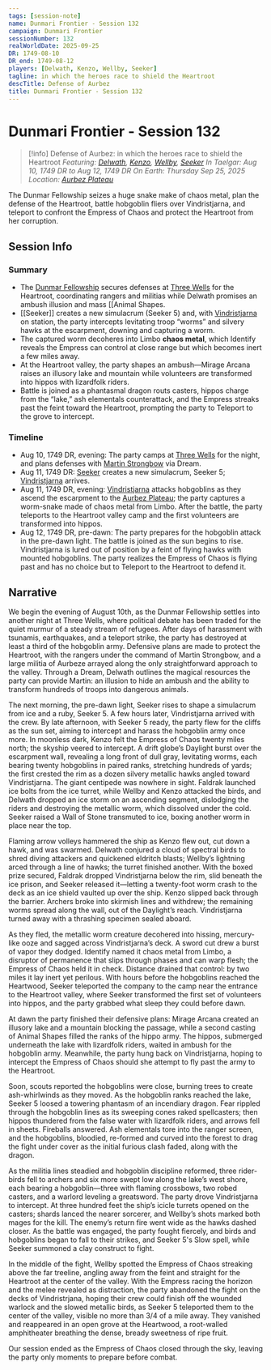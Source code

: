 ```yaml
---
tags: [session-note]
name: Dunmari Frontier - Session 132
campaign: Dunmari Frontier
sessionNumber: 132
realWorldDate: 2025-09-25
DR: 1749-08-10
DR_end: 1749-08-12
players: [Delwath, Kenzo, Wellby, Seeker]
tagline: in which the heroes race to shield the Heartroot
descTitle: Defense of Aurbez
title: Dunmari Frontier - Session 132
---
```

# Dunmari Frontier - Session 132

>[!info] Defense of Aurbez: in which the heroes race to shield the Heartroot
> *Featuring: [Delwath](<../../../people/pcs/dunmar-fellowship/delwath.md>), [Kenzo](<../../../people/pcs/dunmar-fellowship/kenzo.md>), [Wellby](<../../../people/pcs/dunmar-fellowship/wellby.md>), [Seeker](<../../../people/pcs/dunmar-fellowship/seeker.md>)*
> *In Taelgar: Aug 10, 1749 DR to Aug 12, 1749 DR*
> *On Earth: Thursday Sep 25, 2025*
> *Location: [Aurbez Plateau](<../../../gazetteer/upper-istaros/aurbez-plateau.md>)*

The Dunmar Fellowship seizes a huge snake make of chaos metal, plan the defense of the Heartroot, battle hobgoblin fliers over Vindristjarna, and teleport to confront the Empress of Chaos and protect the Heartroot from her corruption.

## Session Info

### Summary

- The [Dunmar Fellowship](<../../../people/pcs/dunmar-fellowship/dunmar-fellowship.md>) secures defenses at [Three Wells](<../../../gazetteer/upper-istaros/refounded-alliance-of-aurbez/three-wells.md>) for the Heartroot, coordinating rangers and militias while Delwath promises an ambush illusion and mass [[Animal Shapes.
- [[Seeker]] creates a new simulacrum (Seeker 5) and, with [Vindristjarna](<../../../things/ships/vindristjarna.md>) on station, the party intercepts levitating troop “worms” and silvery hawks at the escarpment, downing and capturing a worm.
- The captured worm decoheres into Limbo **chaos metal**, which Identify reveals the Empress can control at close range but which becomes inert a few miles away.
- At the Heartroot valley, the party shapes an ambush—Mirage Arcana raises an illusory lake and mountain while volunteers are transformed into hippos with lizardfolk riders.
- Battle is joined as a phantasmal dragon routs casters, hippos charge from the “lake,” ash elementals counterattack, and the Empress streaks past the feint toward the Heartroot, prompting the party to Teleport to the grove to intercept.

### Timeline

- Aug 10, 1749 DR, evening: The party camps at [Three Wells](<../../../gazetteer/upper-istaros/refounded-alliance-of-aurbez/three-wells.md>) for the night, and plans defenses with [Martin Strongbow](<../../../people/aurbeze/martin-strongbow.md>) via Dream. 
- Aug 11, 1749 DR: [Seeker](<../../../people/pcs/dunmar-fellowship/seeker.md>) creates a new simulacrum, Seeker 5; [Vindristjarna](<../../../things/ships/vindristjarna.md>) arrives. 
- Aug 11, 1749 DR, evening: [Vindristjarna](<../../../things/ships/vindristjarna.md>) attacks hobgoblins as they ascend the escarpment to the [Aurbez Plateau](<../../../gazetteer/upper-istaros/aurbez-plateau.md>); the party captures a worm-snake made of chaos metal from Limbo. After the battle, the party teleports to the Heartroot valley camp and the first volunteers are transformed into hippos. 
- Aug 12, 1749 DR, pre-dawn: The party prepares for the hobgoblin attack in the pre-dawn light. The battle is joined as the sun begins to rise. Vindristjarna is lured out of position by a feint of flying hawks with mounted hobgoblins. The party realizes the Empress of Chaos is flying past and has no choice but to Teleport to the Heartroot to defend it. 
## Narrative

We begin the evening of August 10th, as the Dunmar Fellowship settles into another night at Three Wells, where political debate has been traded for the quiet murmur of a steady stream of refugees. After days of harassment with tsunamis, earthquakes, and a teleport strike, the party has destroyed at least a third of the hobgoblin army. Defensive plans are made to protect the Heartroot, with the rangers under the command of Martin Strongbow, and a large militia of Aurbeze arrayed along the only straightforward approach to the valley. Through a Dream, Delwath outlines the magical resources the party can provide Martin: an illusion to hide an ambush and the ability to transform hundreds of troops into dangerous animals. 

The next morning, the pre-dawn light, Seeker rises to shape a simulacrum from ice and a ruby, Seeker 5. A few hours later, Vindristjarna arrived with the crew. By late afternoon, with Seeker 5 ready, the party flew for the cliffs as the sun set, aiming to intercept and harass the hobgoblin army once more. In moonless dark, Kenzo felt the Empress of Chaos twenty miles north; the skyship veered to intercept. A drift globe’s Daylight burst over the escarpment wall, revealing a long front of dull gray, levitating worms, each bearing twenty hobgoblins in paired ranks, stretching hundreds of yards; the first crested the rim as a dozen silvery metallic hawks angled toward Vindristjarna. The giant centipede was nowhere in sight. Faldrak launched ice bolts from the ice turret, while Wellby and Kenzo attacked the birds, and Delwath dropped an ice storm on an ascending segment, dislodging the riders and destroying the metallic worm, which dissolved under the cold. Seeker raised a Wall of Stone transmuted to ice, boxing another worm in place near the top.

Flaming arrow volleys hammered the ship as Kenzo flew out, cut down a hawk, and was swarmed. Delwath conjured a cloud of spectral birds to shred diving attackers and quickened eldritch blasts; Wellby’s lightning arced through a line of hawks; the turret finished another. With the boxed prize secured, Faldrak dropped Vindristjarna below the rim, slid beneath the ice prison, and Seeker released it—letting a twenty-foot worm crash to the deck as an ice shield vaulted up over the ship. Kenzo slipped back through the barrier. Archers broke into skirmish lines and withdrew; the remaining worms spread along the wall, out of the Daylight’s reach. Vindristjarna turned away with a thrashing specimen sealed aboard. 

As they fled, the metallic worm creature decohered into hissing, mercury-like ooze and sagged across Vindristjarna’s deck. A sword cut drew a burst of vapor they dodged. Identify named it chaos metal from Limbo, a disruptor of permanence that slips through phases and can warp flesh; the Empress of Chaos held it in check. Distance drained that control: by two miles it lay inert yet perilous. With hours before the hobgoblins reached the Heartwood, Seeker teleported the company to the camp near the entrance to the Heartroot valley, where Seeker transformed the first set of volunteers into hippos, and the party grabbed what sleep they could before dawn. 

At dawn the party finished their defensive plans: Mirage Arcana created an illusory lake and a mountain blocking the passage, while a second casting of Animal Shapes filled the ranks of the hippo army. The hippos, submerged underneath the lake with lizardfolk riders, waited in ambush for the hobgoblin army. Meanwhile, the party hung back on Vindristjarna, hoping to intercept the Empress of Chaos should she attempt to fly past the army to the Heartroot. 

Soon, scouts reported the hobgoblins were close, burning trees to create ash-whirlwinds as they moved. As the hobgoblin ranks reached the lake, Seeker 5 loosed a towering phantasm of an incendiary dragon. Fear rippled through the hobgoblin lines as its sweeping cones raked spellcasters; then hippos thundered from the false water with lizardfolk riders, and arrows fell in sheets. Fireballs answered. Ash elementals tore into the ranger screen, and the hobgoblins, bloodied, re-formed and curved into the forest to drag the fight under cover as the initial furious clash faded, along with the dragon.

As the militia lines steadied and hobgoblin discipline reformed, three rider-birds fell to archers and six more swept low along the lake’s west shore, each bearing a hobgoblin—three with flaming crossbows, two robed casters, and a warlord leveling a greatsword. The party drove Vindristjarna to intercept. At three hundred feet the ship’s icicle turrets opened on the casters; shards lanced the nearer sorcerer, and Wellby’s shots marked both mages for the kill. The enemy’s return fire went wide as the hawks dashed closer. As the battle was engaged, the party fought fiercely, and birds and hobgoblins began to fall to their strikes, and Seeker 5's Slow spell, while Seeker summoned a clay construct to fight.

In the middle of the fight, Wellby spotted the Empress of Chaos streaking above the far treeline, angling away from the feint and straight for the Heartroot at the center of the valley. With the Empress racing the horizon and the melee revealed as distraction, the party abandoned the fight on the decks of Vindristrjana, hoping their crew could finish off the wounded warlock and the slowed metallic birds, as Seeker 5 teleported them to the center of the valley, visible no more than 3/4 of a mile away. They vanished and reappeared in an open grove at the Heartwood, a root-walled amphitheater breathing the dense, bready sweetness of ripe fruit. 

Our session ended as the Empress of Chaos closed through the sky, leaving the party only moments to prepare before combat. 


